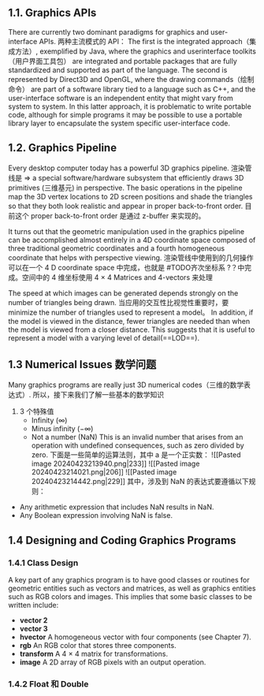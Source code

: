 ## 1.1. Graphics APIs
There are currently two dominant paradigms for graphics and user-interface APIs. 两种主流模式的 API：
The first is the integrated approach（集成方法）, exemplified by Java, where the graphics and userinterface toolkits（用户界面工具包） are integrated and portable packages that are fully standardized and supported as part of the language. 
The second is represented by Direct3D and OpenGL, where the drawing commands（绘制命令） are part of a software library tied to a language such as C++, and the user-interface software is an independent entity that might vary from system to system. In this latter approach, it is problematic to write portable code, although for simple programs it may be possible to use a portable library layer to encapsulate the system specific user-interface code. 
## 1.2. Graphics Pipeline
Every desktop computer today has a powerful 3D graphics pipeline. 
渲染管线是 => a special software/hardware subsystem that efficiently draws 3D primitives (三维基元) in perspective. 
The basic operations in the pipeline map the 3D vertex locations to 2D screen positions and shade the triangles so that they both look realistic and appear in proper back-to-front order. 目前这个 proper back-to-front order 是通过 z-buffer 来实现的。

It turns out that the geometric manipulation used in the graphics pipeline can be accomplished almost entirely in a 4D coordinate space composed of three traditional geometric coordinates and a fourth homogeneous coordinate that helps with perspective viewing. 
渲染管线中使用到的几何操作可以在一个 4 D coordinate space 中完成，也就是 #TODO齐次坐标系 ?？中完成。空间中的 4 维坐标使用 4 × 4
Matrices and 4-vectors 来处理

The speed at which images can be generated depends strongly on the number of triangles being drawn.
当应用的交互性比视觉性重要时，要 minimize the number of triangles used to represent a model。
In addition, if the model is viewed in the distance, fewer triangles are needed than when the model is viewed from a closer distance.
This suggests that it is useful to represent a model with a varying level of detail(==LOD==).
## 1.3 Numerical Issues 数学问题
Many graphics programs are really just 3D numerical codes（三维的数学表达式）. 所以，接下来我们了解一些基本的数学知识
1. 3 个特殊值
	- Infinity ($\infty$)
	- Minus infinity ($-\infty$)
	- Not a number (NaN) This is an invalid number that arises from an operation with undefined consequences, such as zero divided by zero.
下面是一些简单的运算法则，其中 a 是一个正实数：
![[Pasted image 20240423213940.png|233]]   ![[Pasted image 20240423214021.png|206]]   ![[Pasted image 20240423214442.png|229]]
其中，涉及到 NaN 的表达式要遵循以下规则：
- Any arithmetic expression that includes NaN results in NaN.
- Any Boolean expression involving NaN is false.
## 1.4 Designing and Coding Graphics Programs
### 1.4.1 Class Design
A key part of any graphics program is to have good classes or routines for geometric entities such as vectors and matrices, as well as graphics entities such as RGB colors and images. 
This implies that some basic classes to be written include:
- **vector 2**
- **vector 3**
- **hvector**  A homogeneous vector with four components (see Chapter 7).
- **rgb**  An RGB color that stores three components. 
- **transform**  A 4 × 4 matrix for transformations.
- **image**  A 2D array of RGB pixels with an output operation.
### 1.4.2 Float 和 Double

